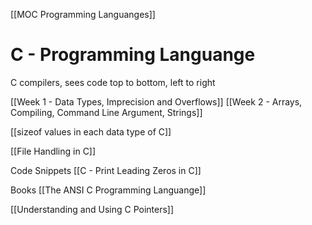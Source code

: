 [[MOC Programming Languanges]]

# C - Programming Languange


C compilers, sees code top to bottom, left to right

[[Week 1 - Data Types, Imprecision and Overflows]]
[[Week 2 - Arrays, Compiling, Command Line Argument, Strings]]


[[sizeof values in each data type of C]]


[[File Handling in C]]


Code Snippets
[[C - Print Leading Zeros in C]]



Books
[[The ANSI C Programming Languange]]

[[Understanding and Using C Pointers]]














